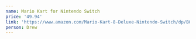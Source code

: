 ```yaml
---
name: Mario Kart for Nintendo Switch
price: '49.94'
link: 'https://www.amazon.com/Mario-Kart-8-Deluxe-Nintendo-Switch/dp/B01N1037CV'
person: Drew
---
```


